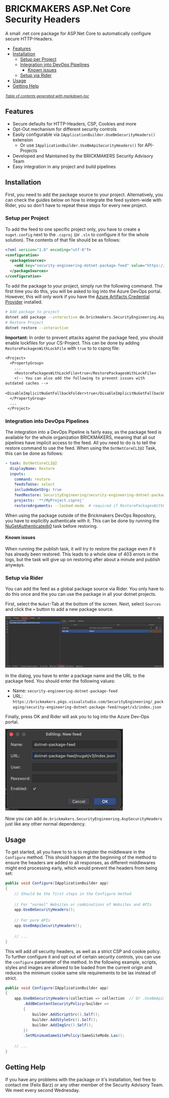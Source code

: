 # BRICKMAKERS ASP.Net Core Security Headers
A small .net core package for ASP.Net Core to automatically configure secure HTTP-Headers.

- [Features](#features)
- [Installation](#installation)
  - [Setup per Project](#setup-per-project)
  - [Integration into DevOps Pipelines](#integration-into-devops-pipelines)
    - [Known issues](#known-issues)
  - [Setup via Rider](#setup-via-rider)
- [Usage](#usage)
- [Getting Help](#getting-help)

<small><i><a href='http://ecotrust-canada.github.io/markdown-toc/'>Table of contents generated with markdown-toc</a></i></small>

## Features
- Secure defaults for HTTP-Headers, CSP, Cookies and more
- Opt-Out mechanism for different security controls
- Easily configurable via `IApplicationBuilder.UseBmSecurityHeaders()` extension
  - Or use `IApplicationBuilder.UseBmApiSecurityHeaders()` for API-Projects
- Developed and Maintained by the BRICKMAKERS Security Advisory Team
- Easy integration in any project and build pipelines

## Installation
First, you need to add the package source to your project. Alternatively, you can check the guides
below on how to integrate the feed system-wide with Rider, you so don't have to repeat these steps
for every new project.

### Setup per Project
To add the feed to one specific project only, you have to create a `nuget.config` next to the
`.csproj` (or `.sln` to configure it for the whole solution). The contents of that file should be
as follows:

```.xml
<?xml version="1.0" encoding="utf-8"?>
<configuration>
  <packageSources>
    <add key="security-engineering-dotnet-package-feed" value="https://brickmakers.pkgs.visualstudio.com/SecurityEngineering/_packaging/security-engineering-dotnet-package-feed/nuget/v3/index.json" />
  </packageSources>
</configuration>
```

To add the package to your project, simply run the following command. The first time you do this,
you will be asked to log into the Azure DevOps portal. However, this will only work if you have the
[Azure Artifacts Credential Provider](https://github.com/microsoft/artifacts-credprovider#azure-artifacts-credential-provider)
installed.

```.sh
# Add package to project
dotnet add package --interactive de.brickmakers.SecurityEngineering.AspSecurityHeaders
# Restore Project
dotnet restore --interactive
```

**Important:** In order to prevent attacks against the package feed, you should enable lockfiles for 
your CS-Project. This can be done by adding `RestorePackagesWithLockFile` with `true` to to csproj file:

```.csproj
<Project>
  <PropertyGroup>
    ...
    <RestorePackagesWithLockFile>true</RestorePackagesWithLockFile>
    <!-- You can also add the following to prevent issues with outdated caches -->
    <DisableImplicitNuGetFallbackFolder>true</DisableImplicitNuGetFallbackFolder>
  </PropertyGroup>
  ...
 </Project>
```

### Integration into DevOps Pipelines
The integration into a DevOps Pipeline is fairly easy, as the package feed is available for the whole
organization BRICKMAKERS, meaning that all out pipelines have implicit access to the feed. All you
need to do is to tell the restore command to use the feed. When using the `DotNetCoreCLI@2` Task,
this can be done as follows:

```.yml
- task: DotNetCoreCLI@2
  displayName: Restore
  inputs:
    command: restore
    feedsToUse: select
    includeNuGetOrg: true
    feedRestore: SecurityEngineering/security-engineering-dotnet-package-feed
    projects: '**/MyProject.csproj'
    restoreArguments: --locked-mode  # required if RestorePackagesWithLockFile has been enabled
```

When using the package outside of the Brickmakers DevOps Repository, you have to explicitly
authenticate with it. This can be done by running the [NuGetAuthenticate@0](https://docs.microsoft.com/en-us/azure/devops/pipelines/tasks/package/nuget-authenticate?view=azure-devops)
task before restoring.

#### Known issues
When running the publish task, it will try to restore the package even if it has already been
restored. This leads to a whole slew of 403 errors in the logs, but the task will give up on
restoring after about a minute and publish anyways.

### Setup via Rider
You can add the feed as a global package source via Rider. You only have to do this once and the you
can use the package in all your dotnet projects.

First, select the `NuGet`-Tab at the bottom of the
screen. Next, select `Sources` and click the `+` button to add a new package source.

![Select Nuget](doc/rider_1.png)

In the dialog, you have to enter a package name and the URL to the package feed. You should enter
the following values:

- Name: `security-engineering-dotnet-package-feed`
- URL: `https://brickmakers.pkgs.visualstudio.com/SecurityEngineering/_packaging/security-engineering-dotnet-package-feed/nuget/v3/index.json`

Finally, press OK and Rider will ask you to log into the Azure Dev-Ops portal.

![Add Package Source](doc/rider_2.png)

Now you can add `de.brickmakers.SecurityEngineering.AspSecurityHeaders` just like any other normal
dependency.

## Usage
To get started, all you have to to is to register the middleware in the `Configure` method. This
should happen at the beginning of the method to ensure the headers are added to all responses, as
different middlewares might end processing early, which would prevent the headers from being set:

```.cs
public void Configure(IApplicationBuilder app)
{
    // Should be the first steps in the Configure method

    // For "normal" Websites or combinations of Websites and APIs
    app.UseBmSecurityHeaders();

    // For pure APIs
    app.UseBmApiSecurityHeaders();

    // ...
}
```

This will add *all* security headers, as well as a strict CSP and cookie policy. To further
configure it and opt out of certain security controls, you can use the `configure` parameter of the
method. In the following example, scripts, styles and images are allowed to be loaded from the
current origin and reduces the minimum cookie same site requirements to be lax instead of strict.

```.cs
public void Configure(IApplicationBuilder app)
{
    app.UseBmSecurityHeaders(collection => collection  // Or .UseBmApiSecurityHeaders for APIs
        .AddBmContentSecurityPolicy(builder =>
        {
            builder.AddScriptSrc().Self();
            builder.AddStyleSrc().Self();
            builder.AddImgSrc().Self();
        })
        .SetMinimumSameSitePolicy(SameSiteMode.Lax));

    // ...
}
```

## Getting Help
If you have any problems with the package or it's installation, feel free to contact me (Felix Barz)
or any other member of the Security Advisory Team. We meet every second Wednesday.
